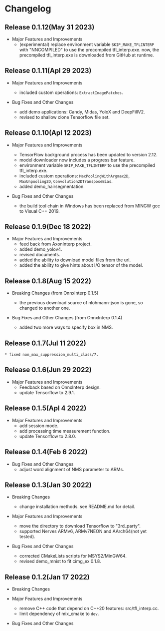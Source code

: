 # Changelog

## Release 0.1.12(May 31 2023)

  * Major Features and Improvements
    * (experimental) replace environment variable `SKIP_MAKE_TFLINTERP` with "NNCOMPILED" to use the precompiled
      tfl_interp.exe. now, the precompiled tfl_interp.exe is downloaded from GitHub at runtime.

## Release 0.1.11(Apl 29 2023)

  * Major Features and Improvements
    * included custom operations: `ExtractImagePatches`.

  * Bug Fixes and Other Changes
    * add demo applications: Candy, Midas, YoloX and DeepFillV2.
    * revised to shallow clone Tensorflow file set.

## Release 0.1.10(Apl 12 2023)

  * Major Features and Improvements
    * TensorFlow background process has been updated to version 2.12.
    * model downloader now includes a progress bar feature.
    * environment variable `SKIP_MAKE_TFLINTERP` to use the precompiled tfl_interp.exe.
    * included custom operations: `MaxPoolingWithArgmax2D`, `MaxUnpooling2D`, `Convolution2DTransposeBias`.
    * added demo_hairsegmentation.

  * Bug Fixes and Other Changes
    * the build tool chain in Windows has been replaced from MINGW gcc to Visual C++ 2019.

## Release 0.1.9(Dec 18 2022)

  * Major Features and Improvements
    * feed back from AxonInterp project.
    * added demo_yolov4.
    * revised documents.
    * added the ability to download model files from the url.
    * added the ability to give hints about I/O tensor of the model.

## Release 0.1.8(Aug 15 2022)

  * Breaking Changes (from OnnxInterp 0.1.5)
    * the previous download source of nlohmann-json is gone, so changed to another one.

  * Bug Fixes and Other Changes (from OnnxInterp 0.1.4)
    * added two more ways to specify box in NMS.

## Release 0.1.7(Jul 11 2022)

    * fixed non_max_suppression_multi_class/7.

## Release 0.1.6(Jun 29 2022)

  * Major Features and Improvements
    * Feedback based on OnnxInterp design.
    * update Tensorflow to 2.9.1.

## Release 0.1.5(Apl 4 2022)

  * Major Features and Improvements
    * add session mode.
    * add processing time measurement function.
    * update Tensorflow to 2.8.0.

## Release 0.1.4(Feb 6 2022)

  * Bug Fixes and Other Changes
    * adjust word alignment of NMS parameter to ARMs.

## Release 0.1.3(Jan 30 2022)

  * Breaking Changes
    * change installation methods. see README.md for detail.

  * Major Features and Improvements
    * move the directory to download Tensorflow to "3rd_party".
    * supported Nerves ARMv6, ARMv7NEON and AArch64(not yet tested).

  * Bug Fixes and Other Changes
    * corrected CMakeLists scripts for MSYS2/MinGW64. 
    * revised demo_mnist to fit cimg_ex 0.1.8.

## Release 0.1.2(Jan 17 2022)

  * Breaking Changes

  * Major Features and Improvements
    * remove C++ code that depend on C++20 features: src/tfl_interp.cc.
    * limit dependency of mix_cmake to `dev`.

  * Bug Fixes and Other Changes
